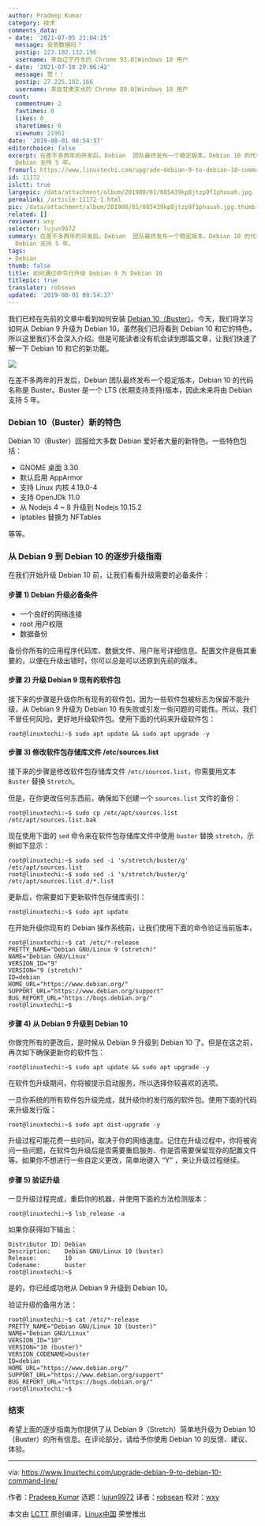 ```yaml
---
author: Pradeep Kumar
category: 技术
comments_data:
- date: '2021-07-05 21:04:25'
  message: 会丢数据吗？
  postip: 223.102.132.196
  username: 来自辽宁丹东的 Chrome 93.0|Windows 10 用户
- date: '2021-07-18 20:06:42'
  message: 赞！！
  postip: 27.225.102.166
  username: 来自甘肃天水的 Chrome 89.0|Windows 10 用户
count:
  commentnum: 2
  favtimes: 0
  likes: 0
  sharetimes: 0
  viewnum: 21961
date: '2019-08-01 08:54:37'
editorchoice: false
excerpt: 在差不多两年的开发后，Debian  团队最终发布一个稳定版本，Debian 10 的代码名称是 Buster。Buster 是一个 LTS (长期支持支持)版本，因此未来将由
  Debian 支持 5 年。
fromurl: https://www.linuxtechi.com/upgrade-debian-9-to-debian-10-command-line/
id: 11172
islctt: true
largepic: /data/attachment/album/201908/01/085439kp8jtzp9f1phuuah.jpg
permalink: /article-11172-1.html
pic: /data/attachment/album/201908/01/085439kp8jtzp9f1phuuah.jpg.thumb.jpg
related: []
reviewer: wxy
selector: lujun9972
summary: 在差不多两年的开发后，Debian  团队最终发布一个稳定版本，Debian 10 的代码名称是 Buster。Buster 是一个 LTS (长期支持支持)版本，因此未来将由
  Debian 支持 5 年。
tags:
- Debian
thumb: false
title: 如何通过命令行升级 Debian 9 为 Debian 10
titlepic: true
translator: robsean
updated: '2019-08-01 08:54:37'
---
```


我们已经在先前的文章中看到如何安装 [Debian 10（Buster）](/article-11083-1.html)。今天，我们将学习如何从 Debian 9 升级为 Debian 10，虽然我们已将看到 Debian 10 和它的特色，所以这里我们不会深入介绍。但是可能读者没有机会读到那篇文章，让我们快速了解一下 Debian 10 和它的新功能。


![](/data/attachment/album/201908/01/085439kp8jtzp9f1phuuah.jpg)


在差不多两年的开发后，Debian 团队最终发布一个稳定版本，Debian 10 的代码名称是 Buster。Buster 是一个 LTS (长期支持支持)版本，因此未来将由 Debian 支持 5 年。


### Debian 10（Buster）新的特色


Debian 10（Buster）回报给大多数 Debian 爱好者大量的新特色。一些特色包括：


* GNOME 桌面 3.30
* 默认启用 AppArmor
* 支持 Linux 内核 4.19.0-4
* 支持 OpenJDk 11.0
* 从 Nodejs 4 ~ 8 升级到 Nodejs 10.15.2
* Iptables 替换为 NFTables


等等。


### 从 Debian 9 到 Debian 10 的逐步升级指南


在我们开始升级 Debian 10 前，让我们看看升级需要的必备条件：


#### 步骤 1) Debian 升级必备条件


* 一个良好的网络连接
* root 用户权限
* 数据备份


备份你所有的应用程序代码库、数据文件、用户账号详细信息、配置文件是极其重要的，以便在升级出错时，你可以总是可以还原到先前的版本。


#### 步骤 2) 升级 Debian 9 现有的软件包


接下来的步骤是升级你所有现有的软件包，因为一些软件包被标志为保留不能升级，从 Debian 9 升级为 Debian 10 有失败或引发一些问题的可能性。所以，我们不冒任何风险，更好地升级软件包。使用下面的代码来升级软件包：



```
root@linuxtechi:~$ sudo apt update && sudo apt upgrade -y
```

#### 步骤 3) 修改软件包存储库文件 /etc/sources.list


接下来的步骤是修改软件包存储库文件 `/etc/sources.list`，你需要用文本 `Buster` 替换 `Stretch`。


但是，在你更改任何东西前，确保如下创建一个 `sources.list` 文件的备份：



```
root@linuxtechi:~$ sudo cp /etc/apt/sources.list /etc/apt/sources.list.bak
```

现在使用下面的 `sed` 命令来在软件包存储库文件中使用 `buster` 替换 `stretch`，示例如下显示：



```
root@linuxtechi:~$ sudo sed -i 's/stretch/buster/g' /etc/apt/sources.list
root@linuxtechi:~$ sudo sed -i 's/stretch/buster/g' /etc/apt/sources.list.d/*.list
```

更新后，你需要如下更新软件包存储库索引：



```
root@linuxtechi:~$ sudo apt update
```

在开始升级你现有的 Debian 操作系统前，让我们使用下面的命令验证当前版本，



```
root@linuxtechi:~$ cat /etc/*-release
PRETTY_NAME="Debian GNU/Linux 9 (stretch)"
NAME="Debian GNU/Linux"
VERSION_ID="9"
VERSION="9 (stretch)"
ID=debian
HOME_URL="https://www.debian.org/"
SUPPORT_URL="https://www.debian.org/support"
BUG_REPORT_URL="https://bugs.debian.org/"
root@linuxtechi:~$
```

#### 步骤 4) 从 Debian 9 升级到 Debian 10


你做完所有的更改后，是时候从 Debian 9 升级到 Debian 10 了。但是在这之前，再次如下确保更新你的软件包：



```
root@linuxtechi:~$ sudo apt update && sudo apt upgrade -y
```

在软件包升级期间，你将被提示启动服务，所以选择你较喜欢的选项。


一旦你系统的所有软件包升级完成，就升级你的发行版的软件包。使用下面的代码来升级发行版：



```
root@linuxtechi:~$ sudo apt dist-upgrade -y
```

升级过程可能花费一些时间，取决于你的网络速度。记住在升级过程中，你将被询问一些问题，在软件包升级后是否需要重启服务、你是否需要保留现存的配置文件等。如果你不想进行一些自定义更改，简单地键入 “Y” ，来让升级过程继续。


#### 步骤 5) 验证升级


一旦升级过程完成，重启你的机器，并使用下面的方法检测版本：



```
root@linuxtechi:~$ lsb_release -a
```

如果你获得如下输出：



```
Distributor ID: Debian
Description:    Debian GNU/Linux 10 (buster)
Release:        10
Codename:       buster
root@linuxtechi:~$
```

是的，你已经成功地从 Debian 9 升级到 Debian 10。


验证升级的备用方法：



```
root@linuxtechi:~$ cat /etc/*-release
PRETTY_NAME="Debian GNU/Linux 10 (buster)"
NAME="Debian GNU/Linux"
VERSION_ID="10"
VERSION="10 (buster)"
VERSION_CODENAME=buster
ID=debian
HOME_URL="https://www.debian.org/"
SUPPORT_URL="https://www.debian.org/support"
BUG_REPORT_URL="https://bugs.debian.org/"
root@linuxtechi:~$
```

### 结束


希望上面的逐步指南为你提供了从 Debian 9（Stretch）简单地升级为 Debian 10（Buster）的所有信息。在评论部分，请给予你使用 Debian 10 的反馈、建议、体验。




---


via: <https://www.linuxtechi.com/upgrade-debian-9-to-debian-10-command-line/>


作者：[Pradeep Kumar](https://www.linuxtechi.com/author/pradeep/) 选题：[lujun9972](https://github.com/lujun9972) 译者：[robsean](https://github.com/robsean) 校对：[wxy](https://github.com/wxy)


本文由 [LCTT](https://github.com/LCTT/TranslateProject) 原创编译，[Linux中国](https://linux.cn/) 荣誉推出